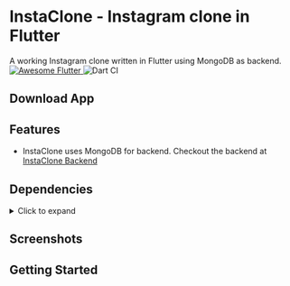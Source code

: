 # InstaClone - Instagram clone in Flutter

A working Instagram clone written in Flutter using MongoDB as backend.
<a href="https://github.com/rktejesh/Instagram_Clone">
   <img alt="Awesome Flutter" src="https://img.shields.io/badge/Awesome-Flutter-blue.svg?longCache=true&style=flat-square" />
</a>
![Dart CI](https://github.com/rktejesh/Instagram_Clone/workflows/Dart%20CI/badge.svg)

## Download App

## Features
* InstaClone uses MongoDB for backend. Checkout the backend at [InstaClone Backend](https://github.com/rktejesh/instagram-clone-backend)

## Dependencies
<details>
     <summary> Click to expand </summary>
     
* [google_fonts](https://pub.dev/packages/google_fonts)
* [formz](https://pub.dev/packages/formz)
* [flutter_bloc](https://pub.dev/packages/flutter_bloc)
* [http](https://pub.dev/packages/http)
* [bloc](https://pub.dev/packages/bloc)
* [equatable](https://pub.dev/packages/equatable)
* [flutter_logs](https://pub.dev/packages/flutter_logs)
* [image_picker](https://pub.dev/packages/image_picker)
* [flutter_staggered_grid_view](https://pub.dev/packages/flutter_staggered_grid_view)
* [shared_preferences](https://pub.dev/packages/shared_preferences)
     
</details>

## Screenshots


## Getting Started
